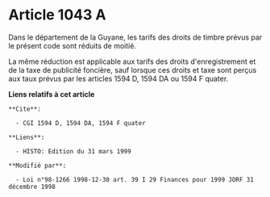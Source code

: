 # Article 1043 A

Dans le département de la Guyane, les tarifs des droits de timbre prévus par le présent code sont réduits de moitié.

La même réduction est applicable aux tarifs des droits d'enregistrement et de la taxe de publicité foncière, sauf lorsque ces
droits et taxe sont perçus aux taux prévus par les articles 1594 D, 1594 DA ou 1594 F quater.

**Liens relatifs à cet article**

	**Cite**:

	  - CGI 1594 D, 1594 DA, 1594 F quater

	**Liens**:

	  - HISTO: Edition du 31 mars 1999

	**Modifié par**:

	  - Loi n°98-1266 1998-12-30 art. 39 I 29 Finances pour 1999 JORF 31 décembre 1998
